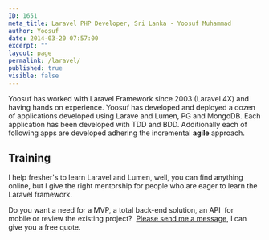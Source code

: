 ```yaml
---
ID: 1651
meta_title: Laravel PHP Developer, Sri Lanka - Yoosuf Muhammad
author: Yoosuf
date: 2014-03-20 07:57:00
excerpt: ""
layout: page
permalink: /laravel/
published: true
visible: false
---
```


Yoosuf has worked with Laravel Framework since 2003 (Laravel 4X) and having hands on experience. Yoosuf has developed and deployed a dozen of applications developed using Larave and Lumen, PG and MongoDB. Each application has been developed with TDD and BDD. Additionally each of following apps are developed adhering the incremental **agile** approach.

## Training

I help fresher's to learn Laravel and Lumen, well, you can find anything online, but I give the right mentorship for people who are eager to learn the Laravel framework.

 Do you want a need for a MVP, a total back-end solution, an API  for mobile or review the existing project?  [Please send me a message](/contact/?utm_source=yoosuf.me&utm_medium=ror&utm_campaign=consultancy), I can give you a free quote.
